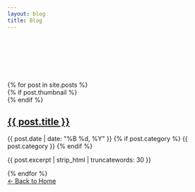 ```yaml
---
layout: blog
title: Blog
---
```


<div class="container">
  <main class="blog-posts" style="padding-top: 100px;">
    {% for post in site.posts %}
    <article class="post">
      {% if post.thumbnail %}
      <div class="post-thumbnail" style="background-image: url('{{ post.thumbnail }}')"></div>
      {% endif %}
      <div class="post-content">
        <h2 class="post-title">
          <a href="{{ post.url }}">{{ post.title }}</a>
        </h2>
        <div class="post-meta">
          <span>{{ post.date | date: "%B %d, %Y" }}</span>
          {% if post.category %}
          <span class="post-tag">{{ post.category }}</span>
          {% endif %}
        </div>
        <p class="post-excerpt">
          {{ post.excerpt | strip_html | truncatewords: 30 }}
        </p>
      </div>
    </article>
    {% endfor %}
  </main>

  <a href="/" class="back-home">
    <span class="back-arrow">←</span>
    Back to Home
  </a>
</div>